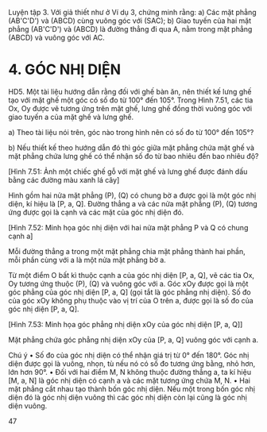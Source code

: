 Luyện tập 3. Với giả thiết như ở Ví dụ 3, chứng minh rằng:
a) Các mặt phẳng (AB'C'D') và (ABCD) cùng vuông góc với (SAC);
b) Giao tuyến của hai mặt phẳng (AB'C'D') và (ABCD) là đường thẳng đi qua A, nằm trong mặt phẳng (ABCD) và vuông góc với AC.

# 4. GÓC NHỊ DIỆN

HD5. Một tài liệu hướng dẫn rằng đối với ghế bàn ăn, nên thiết kế lưng ghế tạo với mặt ghế một góc có số đo từ 100° đến 105°. Trong Hình 7.51, các tia Ox, Oy được vẽ tương ứng trên mặt ghế, lưng ghế đồng thời vuông góc với giao tuyến a của mặt ghế và lưng ghế.

a) Theo tài liệu nói trên, góc nào trong hình nên có số đo từ 100° đến 105°?

b) Nếu thiết kế theo hướng dẫn đó thì góc giữa mặt phẳng chứa mặt ghế và mặt phẳng chứa lưng ghế có thể nhận số đo từ bao nhiêu đến bao nhiêu độ?

[Hình 7.51: Ảnh một chiếc ghế gỗ với mặt ghế và lưng ghế được đánh dấu bằng các đường màu xanh lá cây]

Hình gồm hai nửa mặt phẳng (P), (Q) có chung bờ a được gọi là một góc nhị diện, kí hiệu là [P, a, Q]. Đường thẳng a và các nửa mặt phẳng (P), (Q) tương ứng được gọi là cạnh và các mặt của góc nhị diện đó.

[Hình 7.52: Minh họa góc nhị diện với hai nửa mặt phẳng P và Q có chung cạnh a]

Mỗi đường thẳng a trong một mặt phẳng chia mặt phẳng thành hai phần, mỗi phần cùng với a là một nửa mặt phẳng bờ a.

Từ một điểm O bất kì thuộc cạnh a của góc nhị diện [P, a, Q], vẽ các tia Ox, Oy tương ứng thuộc (P), (Q) và vuông góc với a. Góc xOy được gọi là một góc phẳng của góc nhị diện [P, a, Q] (gọi tắt là góc phẳng nhị diện). Số đo của góc xOy không phụ thuộc vào vị trí của O trên a, được gọi là số đo của góc nhị diện [P, a, Q].

[Hình 7.53: Minh họa góc phẳng nhị diện xOy của góc nhị diện [P, a, Q]]

Mặt phẳng chứa góc phẳng nhị diện xOy của [P, a, Q] vuông góc với cạnh a.

Chú ý
• Số đo của góc nhị diện có thể nhận giá trị từ 0° đến 180°. Góc nhị diện được gọi là vuông, nhọn, tù nếu nó có số đo tương ứng bằng, nhỏ hơn, lớn hơn 90°.
• Đối với hai điểm M, N không thuộc đường thẳng a, ta kí hiệu [M, a, N] là góc nhị diện có cạnh a và các mặt tương ứng chứa M, N.
• Hai mặt phẳng cắt nhau tạo thành bốn góc nhị diện. Nếu một trong bốn góc nhị diện đó là góc nhị diện vuông thì các góc nhị diện còn lại cũng là góc nhị diện vuông.

47